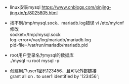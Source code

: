 * linux安装mysql
https://www.cnblogs.com/xinjing-jingxin/p/8025805.html   

* 找不到/tmp/mysql.sock、mariadb.log错误
vi /etc/my/cnf   
修改   
socket=/tmp/mysql.sock   
log-error=/var/log/mariadb/mariadb.log   
pid-file=/var/run/mariadb/mariadb.pid   


* root用户登录名为mysql的数据库  
./mysql -u root mysql -p   

* 创建用户user1密码123456，且可以外部链接   
grant all on *.* to user1 identified by '123456';    
